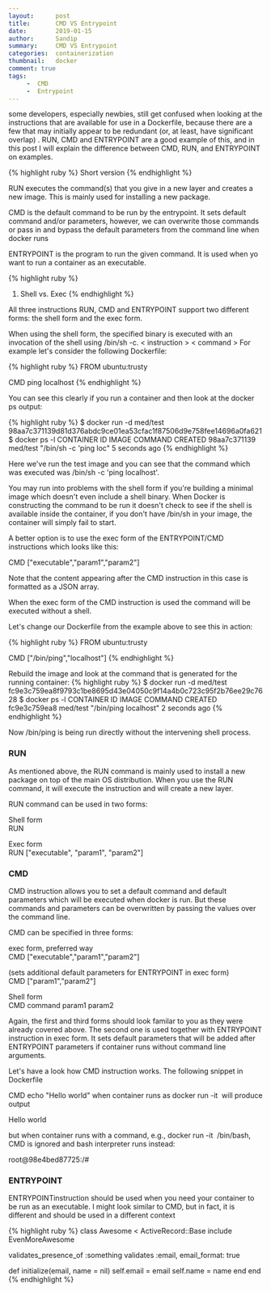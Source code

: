 ```yaml
---
layout:      post
title:       CMD VS Entrypoint 
date:        2019-01-15
author:      Sandip
summary:     CMD VS Entrypoint 
categories:  containerization
thumbnail:   docker 
comment: true
tags:
     -  CMD
     -  Entrypoint 
---
```


some developers, especially newbies, still get confused when looking at the instructions that are available for use in a Dockerfile, because there are a few that may initially appear to be redundant (or, at least, have significant overlap) . RUN, CMD and ENTRYPOINT are a good example of this, and in this post I will explain the difference between CMD, RUN, and ENTRYPOINT on examples.

{% highlight ruby %}
Short version
{% endhighlight %}

   RUN executes the command(s) that you give in a new layer and creates a new image. This is mainly used for installing a new package.

   CMD is the default command to be run by the entrypoint. It sets default command and/or parameters, however, we can overwrite those commands or pass in and bypass the default parameters from the command line when docker runs

   ENTRYPOINT is the program to run the given command. It is used when yo want to run a container as an executable.

{% highlight ruby %}
 1. Shell vs. Exec
{% endhighlight %}

All three instructions RUN, CMD and ENTRYPOINT support two different forms: the shell form and the exec form.

When using the shell form, the specified binary is executed with an invocation of the shell using /bin/sh -c.
< instruction > < command >
For example let's consider the following Dockerfile:

{% highlight ruby %}
 FROM ubuntu:trusty
 
 CMD ping localhost
{% endhighlight %}


You can see this clearly if you run a container and then look at the docker ps output:

{% highlight ruby %}
$ docker run -d med/test
98aa7c371139d81d376abdc9ce01ea53cfac1f87506d9e758fee14696a0fa621
$ docker ps -l
CONTAINER ID        IMAGE               COMMAND             CREATED
98aa7c371139        med/test   "/bin/sh -c 'ping loc"   5 seconds ago
{% endhighlight %}

Here we've run the test image and you can see that the command which was executed was /bin/sh -c 'ping localhost'.

You may run into problems with the shell form if you're building a minimal image which doesn't even include a shell binary. When Docker is constructing the command to be run it doesn't check to see if the shell is available inside the container, if you don't have /bin/sh in your image, the container will simply fail to start.

A better option is to use the exec form of the ENTRYPOINT/CMD instructions which looks like this:

CMD ["executable","param1","param2"]

Note that the content appearing after the CMD instruction in this case is formatted as a JSON array.

When the exec form of the CMD instruction is used the command will be executed without a shell.

Let's change our Dockerfile from the example above to see this in action:

{% highlight ruby %}
FROM ubuntu:trusty

CMD ["/bin/ping","localhost"]
{% endhighlight %}

Rebuild the image and look at the command that is generated for the running container:
{% highlight ruby %}
  $ docker run -d med/test
     fc9e3c759ea8f9793c1be8695d43e04050c9f14a4b0c723c95f2b76ee29c7628
  $ docker ps -l
     CONTAINER ID        IMAGE               COMMAND                 CREATED             
     fc9e3c759ea8        med/test     "/bin/ping localhost"   2 seconds ago 
{% endhighlight %}

Now /bin/ping is being run directly without the intervening shell process.

### RUN

As mentioned above, the RUN command is mainly used to install a new package on top of the main OS distribution. When you use the RUN command, it will execute the instruction and will create a new layer.

RUN command can be used in two forms:

Shell form  
RUN <command>

Exec form  
RUN ["executable", "param1", "param2"]




### CMD

CMD instruction allows you to set a default command and default parameters which will be executed when docker is run. 
But these commands and parameters can be overwritten by passing the values over the command line.

CMD can be specified in three forms:

exec form, preferred way  
CMD ["executable","param1","param2"]

(sets additional default parameters for ENTRYPOINT in exec form)  
CMD ["param1","param2"] 

Shell form  
CMD command param1 param2

Again, the first and third forms should look familar to you as they were already covered above. 
The second one is used together with ENTRYPOINT instruction in exec form. 
It sets default parameters that will be added after ENTRYPOINT parameters if container runs without command line arguments.

Let's have a look how CMD instruction works. The following snippet in Dockerfile

CMD echo "Hello world"
when container runs as docker run -it <image> will produce output

Hello world

but when container runs with a command, e.g., docker run -it <image> /bin/bash, CMD is ignored and bash interpreter runs instead:

root@98e4bed87725:/#

### ENTRYPOINT

ENTRYPOINTinstruction should be used when you need your container to be run as an executable. 
I might look similar to CMD, but in fact, it is different and should be used in a different context


{% highlight ruby %}
class Awesome < ActiveRecord::Base
  include EvenMoreAwesome

  validates_presence_of :something
  validates :email, email_format: true

  def initialize(email, name = nil)
    self.email = email
    self.name = name
  end
end
{% endhighlight %}
